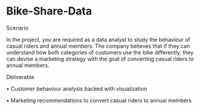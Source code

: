 # Bike-Share-Data
Scenario


In the project, you are required as a data analyst to study the behaviour of casual riders and annual members. The company believes that if they can understand how both categories of customers use the bike differently, they can devise a marketing strategy with the goal of converting casual riders to annual members.


Deliverable 


•	Customer behaviour analysis backed with visualization

•	Marketing recommendations to convert casual riders to annual members
